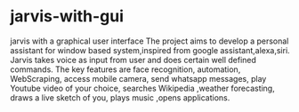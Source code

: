 # jarvis-with-gui
jarvis with a graphical user interface
The project aims to develop a personal assistant for window based system,inspired from google assistant,alexa,siri. Jarvis takes voice as input from user and does certain well defined commands. The key features are face recognition, automation, WebScraping, access mobile camera, send whatsapp messages, play Youtube video of your choice, searches Wikipedia ,weather forecasting, draws a live sketch of you, plays music ,opens applications.
